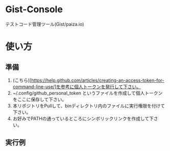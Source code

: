 # Gist-Console
テストコード管理ツール(Gist/paiza.io)

# 使い方

## 準備
1. (こちら)[https://help.github.com/articles/creating-an-access-token-for-command-line-use/]を参考に個人トークンを発行して下さい。
2. ~/.config/github_personal_token というファイルを作成して個人トークンをここに保存して下さい。
3. 本リポジトリをPullして、binディレクトリ内のファイルに実行権限を付けて下さい。
4. お好みでPATHの通っているところにシンボリックリンクを作成して下さい。


## 実行例
